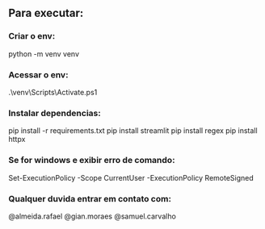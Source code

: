 ## Para executar:

### Criar o env:
python -m venv venv

### Acessar o env:
.\venv\Scripts\Activate.ps1

### Instalar dependencias:
pip install -r requirements.txt
pip install streamlit
pip install regex
pip install httpx

### Se for windows e exibir erro de comando:
Set-ExecutionPolicy -Scope CurrentUser -ExecutionPolicy RemoteSigned

### Qualquer duvida entrar em contato com:
@almeida.rafael
@gian.moraes
@samuel.carvalho
